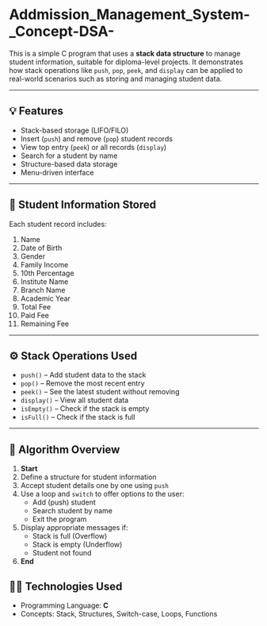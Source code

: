 # Addmission_Management_System-_Concept-DSA-

This is a simple C program that uses a **stack data structure** to manage student information, suitable for diploma-level projects. It demonstrates how stack operations like `push`, `pop`, `peek`, and `display` can be applied to real-world scenarios such as storing and managing student data.

---

## 💡 Features

- Stack-based storage (LIFO/FILO)
- Insert (`push`) and remove (`pop`) student records
- View top entry (`peek`) or all records (`display`)
- Search for a student by name
- Structure-based data storage
- Menu-driven interface

---

## 🧾 Student Information Stored

Each student record includes:

1. Name  
2. Date of Birth  
3. Gender  
4. Family Income  
5. 10th Percentage  
6. Institute Name  
7. Branch Name  
8. Academic Year  
9. Total Fee  
10. Paid Fee  
11. Remaining Fee  

---

## ⚙️ Stack Operations Used

- `push()` – Add student data to the stack  
- `pop()` – Remove the most recent entry  
- `peek()` – See the latest student without removing  
- `display()` – View all student data  
- `isEmpty()` – Check if the stack is empty  
- `isFull()` – Check if the stack is full  

---

## 📌 Algorithm Overview

1. **Start**
2. Define a structure for student information
3. Accept student details one by one using `push`
4. Use a loop and `switch` to offer options to the user:
    - Add (push) student
    - Search student by name
    - Exit the program
5. Display appropriate messages if:
    - Stack is full (Overflow)
    - Stack is empty (Underflow)
    - Student not found
6. **End**


## 🧑‍💻 Technologies Used

- Programming Language: **C**
- Concepts: Stack, Structures, Switch-case, Loops, Functions


